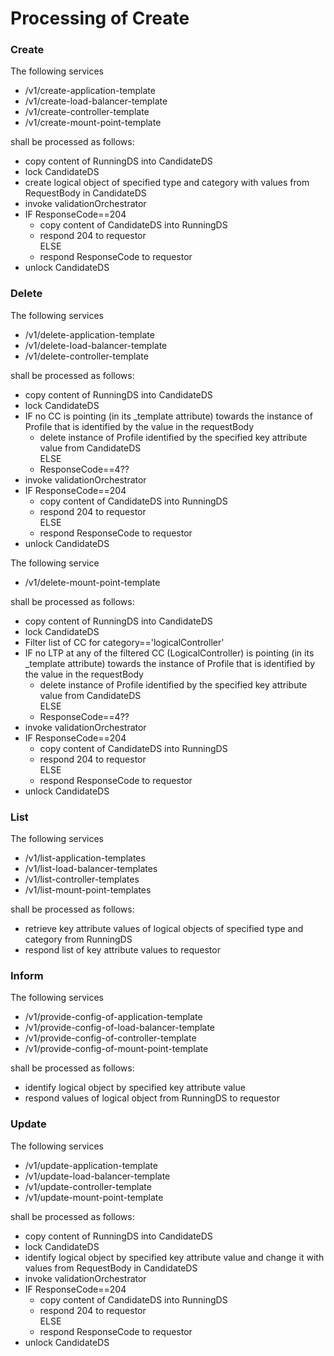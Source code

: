 # Processing of Create  

### Create  

The following services  
- /v1/create-application-template  
- /v1/create-load-balancer-template  
- /v1/create-controller-template  
- /v1/create-mount-point-template  

shall be processed as follows:  
- copy content of RunningDS into CandidateDS  
- lock CandidateDS  
- create logical object of specified type and category with values from RequestBody in CandidateDS  
- invoke validationOrchestrator  
- IF ResponseCode==204  
  - copy content of CandidateDS into RunningDS  
  - respond 204 to requestor  
  ELSE  
  - respond ResponseCode to requestor  
- unlock CandidateDS  

### Delete  

The following services  
- /v1/delete-application-template  
- /v1/delete-load-balancer-template  
- /v1/delete-controller-template  

shall be processed as follows:  
- copy content of RunningDS into CandidateDS  
- lock CandidateDS  
- IF no CC is pointing (in its _template attribute) towards the instance of Profile that is identified by the value in the requestBody  
  - delete instance of Profile identified by the specified key attribute value from CandidateDS  
  ELSE  
  - ResponseCode==4??  
- invoke validationOrchestrator  
- IF ResponseCode==204  
  - copy content of CandidateDS into RunningDS  
  - respond 204 to requestor  
  ELSE  
  - respond ResponseCode to requestor  
- unlock CandidateDS  

The following service  
- /v1/delete-mount-point-template  

shall be processed as follows:  
- copy content of RunningDS into CandidateDS  
- lock CandidateDS  
- Filter list of CC for category=='logicalController'  
- IF no LTP at any of the filtered CC (LogicalController) is pointing (in its _template attribute) towards the instance of Profile that is identified by the value in the requestBody  
  - delete instance of Profile identified by the specified key attribute value from CandidateDS  
  ELSE  
  - ResponseCode==4??  
- invoke validationOrchestrator  
- IF ResponseCode==204  
  - copy content of CandidateDS into RunningDS  
  - respond 204 to requestor  
  ELSE  
  - respond ResponseCode to requestor  
- unlock CandidateDS  

### List  

The following services  
- /v1/list-application-templates
- /v1/list-load-balancer-templates  
- /v1/list-controller-templates  
- /v1/list-mount-point-templates  

shall be processed as follows:  
- retrieve key attribute values of logical objects of specified type and category from RunningDS  
- respond list of key attribute values to requestor  

### Inform  

The following services  
- /v1/provide-config-of-application-template  
- /v1/provide-config-of-load-balancer-template  
- /v1/provide-config-of-controller-template  
- /v1/provide-config-of-mount-point-template  

shall be processed as follows:  
- identify logical object by specified key attribute value  
- respond values of logical object from RunningDS to requestor  

### Update  

The following services  
- /v1/update-application-template  
- /v1/update-load-balancer-template  
- /v1/update-controller-template  
- /v1/update-mount-point-template  

shall be processed as follows:  
- copy content of RunningDS into CandidateDS  
- lock CandidateDS  
- identify logical object by specified key attribute value and change it with values from RequestBody in CandidateDS  
- invoke validationOrchestrator  
- IF ResponseCode==204  
  - copy content of CandidateDS into RunningDS  
  - respond 204 to requestor  
  ELSE  
  - respond ResponseCode to requestor  
- unlock CandidateDS  